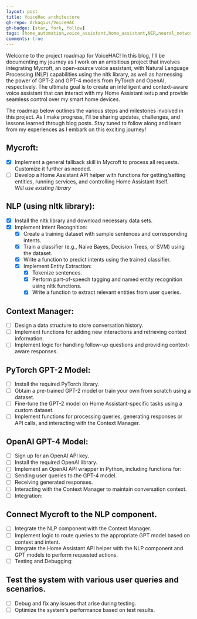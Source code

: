 ```yaml
---
layout: post
title: VoiceHac architecture
gh-repo: Arkaqius/VoiceHAC
gh-badge: [star, fork, follow]
tags: [home_automation,voice_assistant,home_assistant,NER,neural_networks]
comments: true
---
```


Welcome to the project roadmap for VoiceHAC! In this blog, I'll be documenting my journey as I work on an ambitious project that involves integrating Mycroft, an open-source voice assistant, with Natural Language Processing (NLP) capabilities using the nltk library, as well as harnessing the power of GPT-2 and GPT-4 models from PyTorch and OpenAI, respectively. The ultimate goal is to create an intelligent and context-aware voice assistant that can interact with my Home Assistant setup and provide seamless control over my smart home devices.

The roadmap below outlines the various steps and milestones involved in this project. As I make progress, I'll be sharing updates, challenges, and lessons learned through blog posts. Stay tuned to follow along and learn from my experiences as I embark on this exciting journey!

## Mycroft:  

- [x] Implement a general fallback skill in Mycroft to process all requests. Customize it further as needed.  
- [ ] Develop a Home Assistant API helper with functions for getting/setting entities, running services, and controlling Home Assistant itself.  
    *Will use existing library*  

## NLP (using nltk library):  

- [x] Install the nltk library and download necessary data sets.  
- [x] Implement Intent Recognition:  
    - [x] Create a training dataset with sample sentences and corresponding intents.  
    - [x] Train a classifier (e.g., Naive Bayes, Decision Trees, or SVM) using the dataset.  
    - [x] Write a function to predict intents using the trained classifier.  
    - [x] Implement Entity Extraction:  
        - [x] Tokenize sentences.  
        - [x] Perform part-of-speech tagging and named entity recognition using nltk functions.  
        - [x] Write a function to extract relevant entities from user queries.  

## Context Manager:  

- [ ] Design a data structure to store conversation history.  
- [ ] Implement functions for adding new interactions and retrieving context information.  
- [ ] Implement logic for handling follow-up questions and providing context-aware responses.  

## PyTorch GPT-2 Model:  

- [ ] Install the required PyTorch library.  
- [ ] Obtain a pre-trained GPT-2 model or train your own from scratch using a dataset.  
- [ ] Fine-tune the GPT-2 model on Home Assistant-specific tasks using a custom dataset.  
- [ ] Implement functions for processing queries, generating responses or API calls, and interacting with the Context Manager.  

## OpenAI GPT-4 Model:  

- [ ] Sign up for an OpenAI API key.  
- [ ] Install the required OpenAI library.  
- [ ] Implement an OpenAI API wrapper in Python, including functions for:  
- [ ] Sending user queries to the GPT-4 model.  
- [ ] Receiving generated responses.  
- [ ] Interacting with the Context Manager to maintain conversation context.  
- [ ] Integration:

## Connect Mycroft to the NLP component.
- [ ] Integrate the NLP component with the Context Manager.  
- [ ] Implement logic to route queries to the appropriate GPT model based on context and intent.  
- [ ] Integrate the Home Assistant API helper with the NLP component and GPT models to perform requested actions.  
- [ ] Testing and Debugging:  

## Test the system with various user queries and scenarios.  
- [ ] Debug and fix any issues that arise during testing.  
- [ ] Optimize the system's performance based on test results.  